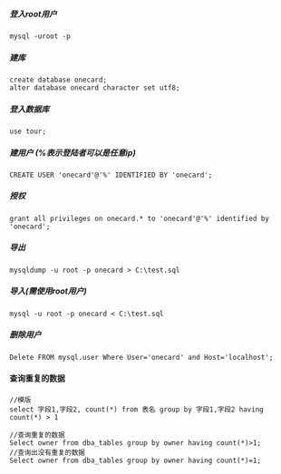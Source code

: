 ##### 登入root用户
    mysql -uroot -p
 
##### 建库
    create database onecard;
    alter database onecard character set utf8;
 
##### 登入数据库
    use tour;
 
##### 建用户 (%表示登陆者可以是任意ip)
    CREATE USER 'onecard'@'%' IDENTIFIED BY 'onecard';
 
##### 授权
    grant all privileges on onecard.* to 'onecard'@'%' identified by 'onecard';
 
##### 导出
    mysqldump -u root -p onecard > C:\test.sql
 
##### 导入(需使用root用户)
    mysql -u root -p onecard < C:\test.sql

##### 删除用户
    Delete FROM mysql.user Where User='onecard' and Host='localhost';
    
    
#### 查询重复的数据

    //模版
    select 字段1,字段2, count(*) from 表名 group by 字段1,字段2 having count(*) > 1
    
    //查询重复的数据
    Select owner from dba_tables group by owner having count(*)>1;
    //查询出没有重复的数据
    Select owner from dba_tables group by owner having count(*)=1;